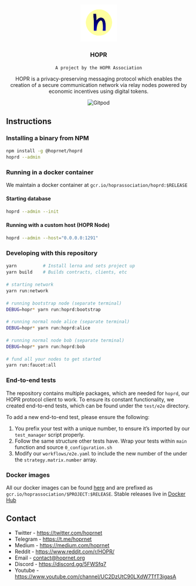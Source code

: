 <!-- INTRODUCTION -->
<p align="center">
  <a href="https://hoprnet.org" target="_blank" rel="noopener noreferrer">
    <img width="100" src="https://github.com/hoprnet/hopr-assets/blob/master/v1/logo/hopr_logo_padded.png?raw=true" alt="HOPR Logo">
  </a>
  
  <!-- Title Placeholder -->
  <h3 align="center">HOPR</h3>
  <p align="center">
    <code>A project by the HOPR Association</code>
  </p>
  <p align="center">
    HOPR is a privacy-preserving messaging protocol which enables the creation of a secure communication network via relay nodes powered by economic incentives using digital tokens.
  </p>
  <p align="center">
    <img src="https://img.shields.io/badge/Gitpod-ready--to--code-blue?logo=gitpod" alt="Gitpod">
  </p>
</p>

## Instructions

### Installing a binary from NPM

```sh
npm install -g @hoprnet/hoprd
hoprd --admin
```

### Running in a docker container

We maintain a docker container at
`gcr.io/hoprassociation/hoprd:$RELEASE`

#### Starting database

```sh
hoprd --admin --init
```

#### Running with a custom host (HOPR Node)

```sh
hoprd --admin --host="0.0.0.0:1291"
```

### Developing with this repository

```sh
yarn          # Install lerna and sets project up
yarn build    # Builds contracts, clients, etc

# starting network
yarn run:network

# running bootstrap node (separate terminal)
DEBUG=hopr* yarn run:hoprd:bootstrap

# running normal node alice (separate terminal)
DEBUG=hopr* yarn run:hoprd:alice

# running normal node bob (separate terminal)
DEBUG=hopr* yarn run:hoprd:bob

# fund all your nodes to get started
yarn run:faucet:all
```

### End-to-end tests

The repository contains multiple packages, which are needed for `hoprd`, our HOPR protocol client to work. To ensure its constant functionality,
we created end-to-end tests, which can be found under the `test/e2e` directory.

To add a new end-to-end test, please ensure the following:

1. You prefix your test with a unique number, to ensure it’s imported by our `test_manager` script properly.
2. Follow the same structure other tests have. Wrap your tests within `main` function and source `0_configuration.sh`
3. Modify our `workflows/e2e.yaml` to include the new number of the under the `strategy.matrix.number` array.

### Docker images

All our docker images can be found [here](https://console.cloud.google.com/gcr/images/hoprassociation/GLOBAL) and are prefixed as `gcr.io/hoprassociation/$PROJECT:$RELEASE`. Stable releases live in [Docker Hub](https://hub.docker.com/u/hopr)

<!-- CONTACT -->

## Contact

- Twitter - https://twitter.com/hoprnet
- Telegram - https://t.me/hoprnet
- Medium - https://medium.com/hoprnet
- Reddit - https://www.reddit.com/r/HOPR/
- Email - contact@hoprnet.org
- Discord - https://discord.gg/5FWSfq7
- Youtube - https://www.youtube.com/channel/UC2DzUtC90LXdW7TfT3igasA
